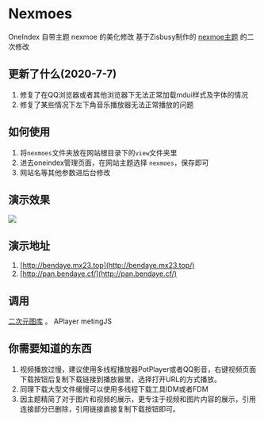 # Nexmoes
OneIndex 自带主题 nexmoe 的美化修改 基于Zisbusy制作的 [nexmoe主题](https://github.com/Zisbusy/OneIndex-theme) 的二次修改

## 更新了什么(2020-7-7)

1. 修复了在QQ浏览器或者其他浏览器下无法正常加载mdui样式及字体的情况
2. 修复了某些情况下左下角音乐播放器无法正常播放的问题

## 如何使用

1. 将`nexmoes`文件夹放在网站根目录下的`view`文件夹里
2. 进去oneindex管理页面，在网站主题选择 `nexmoes`，保存即可
3. 网站名等其他参数进后台修改

## 演示效果
![](https://s1.ax1x.com/2020/04/07/G2dci8.png)
## 演示地址
1. [http://bendaye.mx23.top](http://bendaye.mx23.top/)
2. [http://pan.bendaye.cf/](http://pan.bendaye.cf/)
## 调用
 [二次元图库](http://api.mtyqx.cn/) 。
 APlayer
 metingJS
## 你需要知道的东西
1. 视频播放过慢，建议使用多线程播放器PotPlayer或者QQ影音，右键视频页面下载按钮后复制下载链接到播放器里，选择打开URL的方式播放。
2. 同理下载大型文件缓慢可以使用多线程下载工具IDM或者FDM
3. 因主题精简了对于图片和视频的展示，更专注于视频和图片内容的展示，引用连接部分已删除，引用链接直接复制下载按钮即可。
